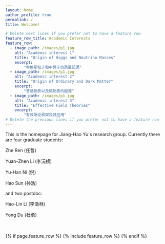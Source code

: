 ```yaml
---
layout: home
author_profile: true
permalink: /
title: Welcome!

# Delete next lines if you prefer not to have a feature row
feature_row_title: Academic Interests
feature_row:
  - image_path: /images/p1.jpg
    alt: "Academic interest 1"
    title: "Origin of Higgs and Neutrino Masses"
    excerpt:
        "希格斯粒子和中微子的质量起源"
  - image_path: /images/p1.jpg
    alt: "Academic interest 2"
    title: "Origin of Ordinary and Dark Matter"
    excerpt:
        "普通物质以及暗物质的起源"
  - image_path: /images/p1.jpg
    alt: "Academic interest 3"
    title: "Effective Field Theories"
    excerpt:
        "有效场论框架及其应用"
# Delete the previous lines if you prefer not to have a feature row
---
```


This is the homepage for Jiang-Hao Yu's research group. Currently there are four graduate students:

Zhe Ren (任哲)

Yuan-Zhen Li (李沅桢)

Yu-Han Ni (倪)

Hao Sun (孙浩)

and two postdoc:

Hao-Lin Li (李浩林)

Yong Du (杜勇)

<!-- Delete next line if you prefer not to have a feature row. -->
<br />
<br />
{% if page.feature_row %}
  {% include feature_row %}
{% endif %}
<!-- Delete previous lines if you prefer not to have a feature row. -->
